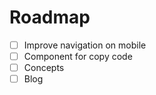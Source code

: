 # Roadmap

- [ ] Improve navigation on mobile
- [ ] Component for copy code
- [ ] Concepts
- [ ] Blog
